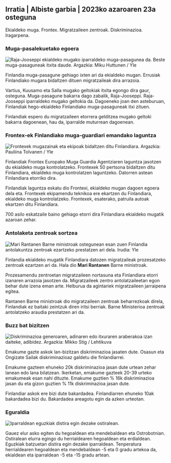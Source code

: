 ## Irratia \| Albiste garbia \| 2023ko azaroaren 23a osteguna

Ekialdeko muga. Frontex. Migratzaileen zentroak. Diskriminazioa. Iragarpena.

### Muga-pasalekuetako egoera

![Raja-Jooseppi ekialdeko mugako iparraldeko muga-pasagunea da. Beste muga-pasaguneak itxita daude. Argazkia: Miku Huttunen / Yle](https://images.cdn.yle.fi/image/upload/c_crop,h_3216,w_5712,x_0,y_421/ar_1.7777777777777777,c_fill,g_faces,h_670/0_r1201/0,w_421q_auto:eco/f_auto/fl_lossy/v1700751077/39-1205645655f665a86285)

Finlandia muga-pasagune gehiago ixten ari da ekialdeko mugan. Errusiak Finlandiako mugara bidaltzen dituen migratzaileak dira arrazoia.

Vartius, Kuusamo eta Salla mugako geltokiak itxita egongo dira gaur, osteguna. Muga-pasagune bakarra dago zabalik, Raja-Jooseppi. Raja-Jooseppi iparraldeko mugako geltokia da. Dagoeneko joan den asteburuan, Finlandiak hego-ekialdeko Finlandiako muga-pasaguneak itxi zituen.

Finlandiak espero du migratzaileen etorrera gelditzea mugako geltoki bakarra dagoenean, hau da, iparralde muturrean dagoenean.

### Frontex-ek Finlandiako muga-guardiari emandako laguntza

![Frontexek mugazainak eta ekipoak bidaltzen ditu Finlandiara. Argazkia: Pauliina Tolvanen / Yle](https://images.cdn.yle.fi/image/upload/c_crop,h_1080,w_1919,x_0,y_0/ar_1.7777777777777777,c_fill,g_faces,h_670/0,d_r1201.wpq_auto:eco/f_auto/fl_lossy/v1663055873/39-100697563203716d9ecd)

Finlandiak Frontex Europako Muga Guardia Agentziaren laguntza jasotzen du ekialdeko muga kontrolatzeko. Frontexek 50 pertsona bidaltzen ditu Finlandiara, ekialdeko muga kontrolatzen laguntzeko. Datorren astean Finlandiara etorriko dira.

Finlandiak laguntza eskatu dio Frontexi, ekialdeko mugan dagoen egoera dela eta. Frontexek ekipamendu teknikoa ere ekartzen du Finlandiara, ekialdeko muga kontrolatzeko. Frontexek, esaterako, patruila autoak ekartzen ditu Finlandiara.

700 asilo eskatzaile baino gehiago etorri dira Finlandiara ekialdeko mugatik azaroan zehar.

### Antolaketa zentroak sortzea

![Mari Rantanen Barne ministroak ostegunean esan zuen Finlandia antolakuntza zentroak ezartzeko prestatzen ari dela. Irudia: Yle](https://images.cdn.yle.fi/image/upload/c_crop,h_1080,w_1919,x_0,y_0/ar_1.777777777777777,c_fill,g_faces,h_675,w_1200.0/dp_auto:eco/dp/f_auto/fl_lossy/v1700721586/39-1205201655eed1e81849)

Finlandia ekialdeko mugatik Finlandiara datozen migratzaileak prozesatzeko zentroak ezartzen ari da. Hala dio **Mari Rantanen** Barne ministroak.

Prozesamendu zentroetan migratzaileen nortasuna eta Finlandiara etorri izanaren arrazoia jasotzen da. Migratzaileek zentro antolatzaileetan egon behar dute izena eman arte. Helburua da agintariek migratzaileen jarraipena egitea.

Rantanen Barne ministroak dio migratzaileen zentroak beharrezkoak direla, Finlandiak ez baitaki zeintzuk diren iritsi berriak. Barne Ministerioa zentroak antolatzeko araudia prestatzen ari da.

### Buzz bat bizitzen

![Diskriminazioa generoaren, adinaren edo itxuraren araberakoa izan daiteke, adibidez. Argazkia: Mikko Stig / Lehtikuva](https://images.cdn.yle.fi/image/upload/c_crop,h_2394,w_4256,x_0,y_110/ar_1.7777777777777777,c_fill,g_faces,h_12_r0,h_1250.q_auto:eco/f_auto/fl_lossy/v1700718446/39-1205193655ee719688c7)

Emakume gazte askok lan-bizitzan diskriminazioa jasaten dute. Osasun eta Ongizate Sailak diskriminazioaz galdetu die finlandiarrei.

Emakume gazteen ehuneko 20k diskriminazioa jasan dute urtean zehar lanean edo lana bilatzean. Ikerketan, emakume gazteek 20-39 urteko emakumeak esan nahi dituzte. Emakume guztien % 16k diskriminazioa jasan du eta gizon guztien % 11k diskriminazioa jasan dute.

Finlandiar askok ere bizi dute bakardadea. Finlandiarren ehuneko 10ak bakardadea bizi du. Bakardadea areagotu egin da azken urteotan.

### Eguraldia

![Iparraldean eguzkiak distira egin dezake ostiralean.](https://images.cdn.yle.fi/image/upload/c_crop,h_1080,w_1919,x_0,y_0/ar_1.77777777777777777,c_fill,g_faces,h_675,w_1200/dpr_1.0/q_auto:eco/f_auto/fl_lossy/v1700752778/39-1205671655f6d69ed984)

Gauez elur asko egiten du hegoaldean eta mendebaldean eta Ostrobotnian. Ostiralean elurra egingo du herrialdearen hegoaldean eta erdialdean. Eguzkiak batzuetan distira egin dezake iparraldean. Tenperatura herrialdearen hegoaldean eta mendebaldean -5 eta 0 gradu artekoa da, ekialdean eta iparraldean -5 eta -15 gradu artean.